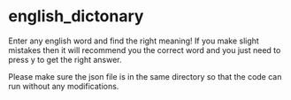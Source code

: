 # english_dictonary

Enter any english word and find the right meaning! If you make slight mistakes then it will recommend you the correct word and you just need
to press y to get the right answer. 

Please make sure the json file is in the same directory so that the code can run without any modifications.
